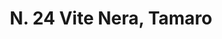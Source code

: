 ---
title: "N. 24 Vite Nera, Tamaro"
permalink: "/edition/plant024/"
plant-name: "N. 24, Tamaro"
plant-number: "024"
plant-xml: "/assets/xml/plant024.xml"
plant-img1: "/assets/img/plant024_verso.jpg"
plant-img2: "/assets/img/plant024.jpg"
plant-title: "N. 24 Vite Nera, Tamaro"
plant-wfo-link: ""
plant-kew-link: ""
plant-taxon-content: "Tamus communis L."
layout: single-xml
---